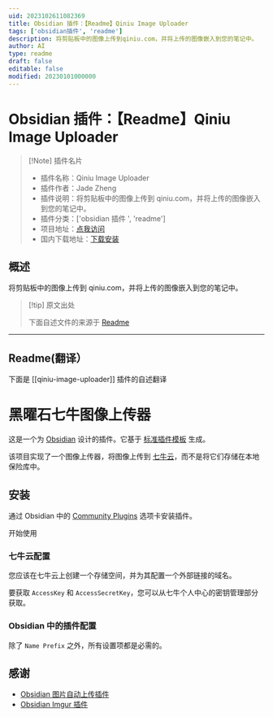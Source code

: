 ```yaml
---
uid: 2023102611082369
title: Obsidian 插件：【Readme】Qiniu Image Uploader
tags: ['obsidian插件', 'readme']
description: 将剪贴板中的图像上传到qiniu.com，并将上传的图像嵌入到您的笔记中。
author: AI
type: readme
draft: false
editable: false
modified: 20230101000000
---
```


# Obsidian 插件：【Readme】Qiniu Image Uploader

> [!Note] 插件名片
> - 插件名称：Qiniu Image Uploader
> - 插件作者：Jade Zheng
> - 插件说明：将剪贴板中的图像上传到 qiniu.com，并将上传的图像嵌入到您的笔记中。
> - 插件分类：['obsidian 插件 ', 'readme']
> - 项目地址：[点我访问](https://github.com/jianzs/obsidian-qiniu-image-uploader)
> - 国内下载地址：[下载安装](https://pkmer.cn/products/plugin/pluginMarket/?qiniu-image-uploader)

## 概述

将剪贴板中的图像上传到 qiniu.com，并将上传的图像嵌入到您的笔记中。

> [!tip] 原文出处
>
>下面自述文件的来源于 [Readme](https://ghproxy.net/https://raw.githubusercontent.com/jianzs/obsidian-qiniu-image-uploader/master/README.md)
>

---

## Readme(翻译）

下面是 [[qiniu-image-uploader]] 插件的自述翻译

# 黑曜石七牛图像上传器

这是一个为 [Obsidian](https://obsidian.md) 设计的插件。它基于 [标准插件模板](https://github.com/obsidianmd/obsidian-sample-plugin) 生成。

该项目实现了一个图像上传器，将图像上传到 [七牛云](https://www.qiniu.com/)，而不是将它们存储在本地保险库中。

## 安装

通过 Obsidian 中的 [Community Plugins](https://help.obsidian.md/Advanced+topics/Third-party+plugins#Discover+and+install+community+plugins) 选项卡安装插件。

开始使用

### 七牛云配置

您应该在七牛云上创建一个存储空间，并为其配置一个外部链接的域名。

要获取 `AccessKey` 和 `AccessSecretKey`，您可以从七牛个人中心的密钥管理部分获取。

### Obsidian 中的插件配置

除了 `Name Prefix` 之外，所有设置项都是必需的。

## 感谢

- [Obsidian 图片自动上传插件](https://github.com/renmu123/obsidian-image-auto-upload-plugin)
- [Obsidian Imgur 插件](https://github.com/gavvvr/obsidian-imgur-plugin)



